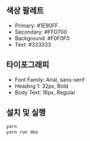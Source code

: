 ## 색상 팔레트

- Primary: #1E90FF
- Secondary: #FFD700
- Background: #F0F0F0
- Text: #333333

## 타이포그래피

- Font Family: Arial, sans-serif
- Heading 1: 32px, Bold
- Body Text: 16px, Regular

## 설치 및 실행

```bash
yarn
yarn run dev
```
